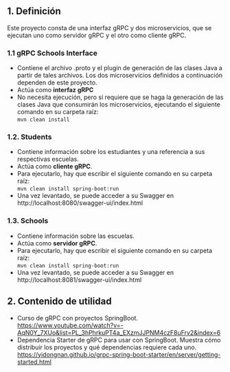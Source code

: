 ## 1. Definición
Este proyecto consta de una interfaz gRPC y dos microservicios, que se ejecutan uno como servidor gRPC y el otro como cliente gRPC.
### 1.1 gRPC Schools Interface
- Contiene el archivo .proto y el plugin de generación de las clases Java a partir de tales archivos. Los dos microservicios definidos a continuación dependen de este proyecto.
- Actúa como **interfaz gRPC**
- No necesita ejecución, pero sí requiere que se haga la generación de las clases Java que consumirán los microservicios, ejecutando el siguiente comando en su carpeta raíz:        
``mvn clean install``

### 1.2. Students
- Contiene información sobre los estudiantes y una referencia a sus respectivas escuelas.
- Actúa como **cliente gRPC**.
- Para ejecutarlo, hay que escribir el siguiente comando en su carpeta raíz:      
``mvn clean install spring-boot:run``
- Una vez levantado, se puede acceder a su Swagger en       
http://localhost:8080/swagger-ui/index.html

### 1.3. Schools
- Contiene información sobre las escuelas.
- Actúa como **servidor gRPC**.
- Para ejecutarlo, hay que escribir el siguiente comando en su carpeta raíz:        
``mvn clean install spring-boot:run``
- Una vez levantado, se puede acceder a su Swagger en http://localhost:8081/swagger-ui/index.html
## 2. Contenido de utilidad
- Curso de gRPC con proyectos SpringBoot.     
https://www.youtube.com/watch?v=-AqN0Y_7XUo&list=PL_3hPhrkuPT4a_EXzmJJPNM4czF8uFrv2&index=6
- Dependencia Starter de gRPC para usar con SpringBoot. Muestra cómo distribuir los proyectos y qué dependencias requiere cada uno.     
https://yidongnan.github.io/grpc-spring-boot-starter/en/server/getting-started.html
